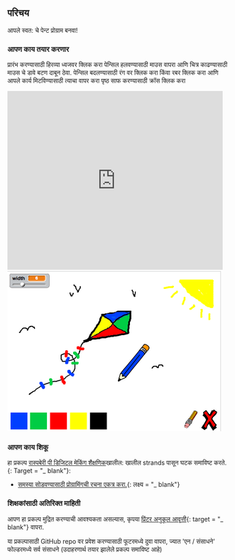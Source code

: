 ## परिचय

आपले स्वत: चे पेन्ट प्रोग्राम बनवा!

### आपण काय तयार करणार

प्रारंभ करण्यासाठी हिरव्या ध्वजवर क्लिक करा पेन्सिल हलवण्यासाठी माउस वापरा आणि चित्र काढण्यासाठी माउस चे डावे बटण दाबून ठेवा. पेन्सिल बदलण्यासाठी रंग वर क्लिक करा किंवा रबर क्लिक करा आणि आपले कार्य मिटविण्यासाठी त्याचा वापर करा पृष्ठ साफ करण्यासाठी क्रॉस क्लिक करा

<div class="scratch-preview">
  <iframe allowtransparency="true" width="485" height="402" src="https://scratch.mit.edu/projects/embed/63473366/?autostart=false" frameborder="0"></iframe>
  <img src="images/paint-final.png">
</div>

### आपण काय शिकू

हा प्रकल्प [रास्पबेरी पी डिजिटल मेकिंग शैक्षणिक](http://rpf.io/curriculum)खालील: खालील strands पासून घटक समाविष्ट करते. {: Target = "_ blank"}:

+ [समस्या सोडवण्यासाठी प्रोग्रामिंगची रचना एकत्र करा.](https://www.raspberrypi.org/curriculum/programming/builder){: लक्ष्य = "_ blank"}

### शिक्षकांसाठी अतिरिक्त माहिती

आपण हा प्रकल्प मुद्रित करण्याची आवश्यकता असल्यास, कृपया [प्रिंटर अनुकूल आवृत्ती](https://projects.raspberrypi.org/en/projects/paint-box/print){: target = "_ blank"} वापरा.

या प्रकल्पासाठी GitHub repo वर प्रवेश करण्यासाठी फूटरमध्ये दुवा वापरा, ज्यात 'एन / संसाधने' फोल्डरमध्ये सर्व संसाधने (उदाहरणार्थ तयार झालेले प्रकल्प समाविष्ट आहे)